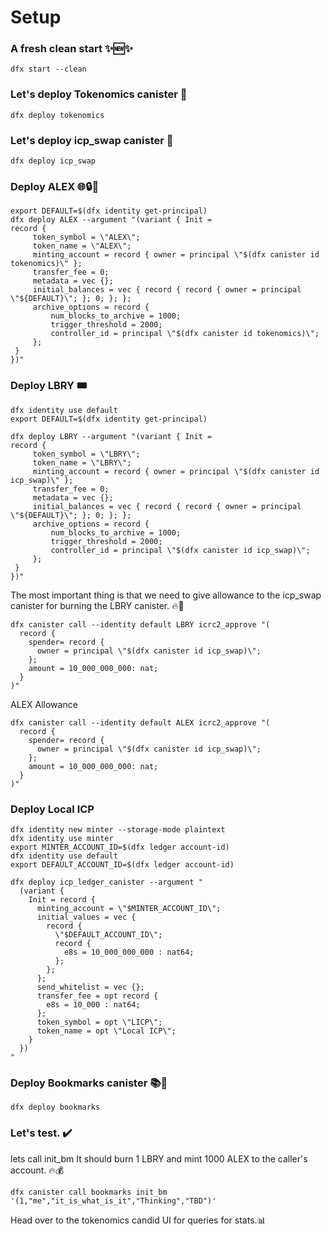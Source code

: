 # Setup

### A fresh clean start ✨🆕✨

``` 
dfx start --clean 
```
### Let's deploy Tokenomics canister  🚀

``` 
dfx deploy tokenomics
```
### Let's deploy icp_swap canister  🚀

``` 
dfx deploy icp_swap
```
###  Deploy ALEX 🌐🔒👥
 


```dfx identity use default
export DEFAULT=$(dfx identity get-principal)
dfx deploy ALEX --argument "(variant { Init =
record {
     token_symbol = \"ALEX\";
     token_name = \"ALEX\";
     minting_account = record { owner = principal \"$(dfx canister id tokenomics)\" };
     transfer_fee = 0;
     metadata = vec {};
     initial_balances = vec { record { record { owner = principal \"${DEFAULT}\"; }; 0; }; };
     archive_options = record {
         num_blocks_to_archive = 1000;
         trigger_threshold = 2000;
         controller_id = principal \"$(dfx canister id tokenomics)\";
     };
 }
})"
```
###  Deploy LBRY 🎟️

```
dfx identity use default
export DEFAULT=$(dfx identity get-principal)

dfx deploy LBRY --argument "(variant { Init =
record {
     token_symbol = \"LBRY\";
     token_name = \"LBRY\";
     minting_account = record { owner = principal \"$(dfx canister id icp_swap)\" };
     transfer_fee = 0;
     metadata = vec {};
     initial_balances = vec { record { record { owner = principal \"${DEFAULT}\"; }; 0; }; };
     archive_options = record {
         num_blocks_to_archive = 1000;
         trigger_threshold = 2000;
         controller_id = principal \"$(dfx canister id icp_swap)\";
     };
 }
})"
```
The most important thing is that we need to give allowance to the icp_swap canister for burning the LBRY canister. 🔥🔄

```
dfx canister call --identity default LBRY icrc2_approve "(
  record {
    spender= record {
      owner = principal \"$(dfx canister id icp_swap)\";
    };
    amount = 10_000_000_000: nat;
  }
)"
```
ALEX Allowance 
```
dfx canister call --identity default ALEX icrc2_approve "(
  record {
    spender= record {
      owner = principal \"$(dfx canister id icp_swap)\";
    };
    amount = 10_000_000_000: nat;
  }
)"
```
### Deploy Local ICP
```
dfx identity new minter --storage-mode plaintext
dfx identity use minter
export MINTER_ACCOUNT_ID=$(dfx ledger account-id)
dfx identity use default
export DEFAULT_ACCOUNT_ID=$(dfx ledger account-id)

dfx deploy icp_ledger_canister --argument "
  (variant {
    Init = record {
      minting_account = \"$MINTER_ACCOUNT_ID\";
      initial_values = vec {
        record {
          \"$DEFAULT_ACCOUNT_ID\";
          record {
            e8s = 10_000_000_000 : nat64;
          };
        };
      };
      send_whitelist = vec {};
      transfer_fee = opt record {
        e8s = 10_000 : nat64;
      };
      token_symbol = opt \"LICP\";
      token_name = opt \"Local ICP\";
    }
  })
"
```
### Deploy Bookmarks canister 📚🔖
```
dfx deploy bookmarks 
```

### Let's test. ✔️
lets call init_bm 
It should burn 1 LBRY and mint 1000 ALEX to the caller's account. 🔥💰
```
dfx canister call bookmarks init_bm '(1,"me","it_is_what_is_it","Thinking","TBD")'
```
Head over to the tokenomics candid UI for queries for stats.📊 